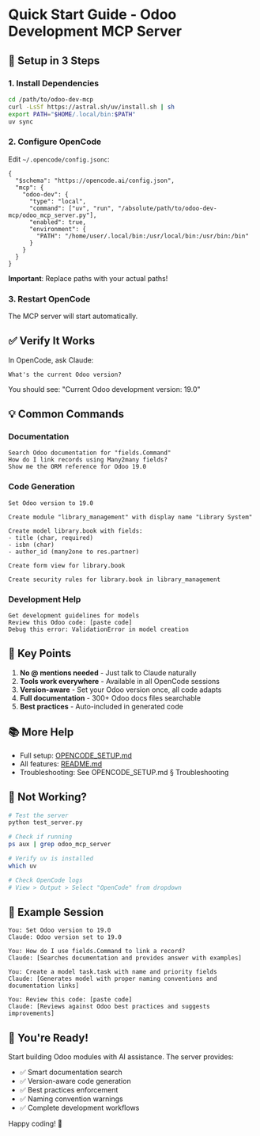 # Quick Start Guide - Odoo Development MCP Server

## 🚀 Setup in 3 Steps

### 1. Install Dependencies
```bash
cd /path/to/odoo-dev-mcp
curl -LsSf https://astral.sh/uv/install.sh | sh
export PATH="$HOME/.local/bin:$PATH"
uv sync
```

### 2. Configure OpenCode
Edit `~/.opencode/config.jsonc`:
```jsonc
{
  "$schema": "https://opencode.ai/config.json",
  "mcp": {
    "odoo-dev": {
      "type": "local",
      "command": ["uv", "run", "/absolute/path/to/odoo-dev-mcp/odoo_mcp_server.py"],
      "enabled": true,
      "environment": {
        "PATH": "/home/user/.local/bin:/usr/local/bin:/usr/bin:/bin"
      }
    }
  }
}
```

**Important**: Replace paths with your actual paths!

### 3. Restart OpenCode
The MCP server will start automatically.

## ✅ Verify It Works

In OpenCode, ask Claude:
```
What's the current Odoo version?
```

You should see: "Current Odoo development version: 19.0"

## 💡 Common Commands

### Documentation
```
Search Odoo documentation for "fields.Command"
How do I link records using Many2many fields?
Show me the ORM reference for Odoo 19.0
```

### Code Generation
```
Set Odoo version to 19.0

Create module "library_management" with display name "Library System"

Create model library.book with fields:
- title (char, required)
- isbn (char)
- author_id (many2one to res.partner)

Create form view for library.book

Create security rules for library.book in library_management
```

### Development Help
```
Get development guidelines for models
Review this Odoo code: [paste code]
Debug this error: ValidationError in model creation
```

## 🎯 Key Points

1. **No @ mentions needed** - Just talk to Claude naturally
2. **Tools work everywhere** - Available in all OpenCode sessions
3. **Version-aware** - Set your Odoo version once, all code adapts
4. **Full documentation** - 300+ Odoo docs files searchable
5. **Best practices** - Auto-included in generated code

## 📚 More Help

- Full setup: [OPENCODE_SETUP.md](OPENCODE_SETUP.md)
- All features: [README.md](README.md)
- Troubleshooting: See OPENCODE_SETUP.md § Troubleshooting

## 🐛 Not Working?

```bash
# Test the server
python test_server.py

# Check if running
ps aux | grep odoo_mcp_server

# Verify uv is installed
which uv

# Check OpenCode logs
# View > Output > Select "OpenCode" from dropdown
```

## 📖 Example Session

```
You: Set Odoo version to 19.0
Claude: Odoo version set to 19.0

You: How do I use fields.Command to link a record?
Claude: [Searches documentation and provides answer with examples]

You: Create a model task.task with name and priority fields
Claude: [Generates model with proper naming conventions and documentation links]

You: Review this code: [paste code]
Claude: [Reviews against Odoo best practices and suggests improvements]
```

## 🎉 You're Ready!

Start building Odoo modules with AI assistance. The server provides:
- ✅ Smart documentation search
- ✅ Version-aware code generation  
- ✅ Best practices enforcement
- ✅ Naming convention warnings
- ✅ Complete development workflows

Happy coding! 🚀
